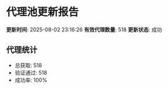 # 代理池更新报告

**更新时间**: 2025-08-02 23:16:26
**有效代理数量**: 518
**更新状态**:  成功

## 代理统计
- 总获取: 518
- 验证通过: 518
- 成功率: 100%
